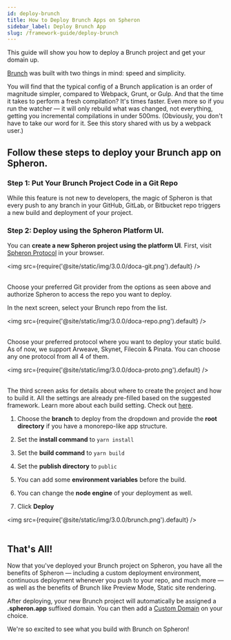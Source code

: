 ```yaml
---
id: deploy-brunch
title: How to Deploy Brunch Apps on Spheron
sidebar_label: Deploy Brunch App
slug: /framework-guide/deploy-brunch
---
```


This guide will show you how to deploy a Brunch project and get your domain up.

[Brunch](https://brunch.io/) was built with two things in mind: speed and simplicity.

You will find that the typical config of a Brunch application is an order of magnitude simpler, compared to Webpack, Grunt, or Gulp.
And that the time it takes to perform a fresh compilation? It's times faster. Even more so if you run the watcher — it will only rebuild what was changed, not everything, getting you incremental compilations in under 500ms. (Obviously, you don't have to take our word for it. See this story shared with us by a webpack user.)

## Follow these steps to deploy your Brunch app on Spheron.

### Step 1: Put Your Brunch Project Code in a Git Repo

While this feature is not new to developers, the magic of Spheron is that every push to any branch in your GitHub, GitLab, or Bitbucket repo triggers a new build and deployment of your project.

### Step 2: Deploy using the Spheron Platform UI.

You can **create a new Spheron project using the platform UI**. First, visit [Spheron Protocol](https://app.spheron.network/) in your browser.

<img src={require('@site/static/img/3.0.0/doca-git.png').default} /> <br/><br/>

Choose your preferred Git provider from the options as seen above and authorize Spheron to access the repo you want to deploy.

In the next screen, select your Brunch repo from the list.

<img src={require('@site/static/img/3.0.0/doca-repo.png').default} /> <br/><br/>

Choose your preferred protocol where you want to deploy your static build. As of now, we support Arweave, Skynet, Filecoin & Pinata. You can choose any one protocol from all 4 of them.

<img src={require('@site/static/img/3.0.0/doca-proto.png').default} /> <br/><br/>

The third screen asks for details about where to create the project and how to build it. All the settings are already pre-filled based on the suggested framework. Learn more about each build setting. Check out [here](https://docs.spheron.network/deployments/get-started#configuring-the-deployment).

1. Choose the **branch** to deploy from the dropdown and provide the **root directory** if you have a monorepo-like app structure.

1. Set the **install command** to `yarn install`

1. Set the **build command** to `yarn build`

1. Set the **publish directory** to `public`

1. You can add some **environment variables** before the build.

1. You can change the **node engine** of your deployment as well.

1. Click **Deploy**

<img src={require('@site/static/img/3.0.0/brunch.png').default} /> <br/><br/>

## That's All!

Now that you've deployed your Brunch project on Spheron, you have all the benefits of Spheron — including a custom deployment environment, continuous deployment whenever you push to your repo, and much more — as well as the benefits of Brunch like Preview Mode, Static site rendering.

After deploying, your new Brunch project will automatically be assigned a **.spheron.app** suffixed domain. You can then add a [Custom Domain](https://docs.spheron.network/domain-and-https/centralized-domain/attach-domain) on your choice.

We're so excited to see what you build with Brunch on Spheron!
